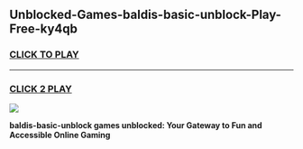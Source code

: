 
## Unblocked-Games-baldis-basic-unblock-Play-Free-ky4qb
<h3>
<a href="https://premium76.site?title=baldis-basic-unblock&ref=18A1">CLICK TO PLAY</a></h3>
<hr>

<h3>
<a href="https://premium76.site?title=baldis-basic-unblock&ref=18A1">CLICK 2 PLAY</a>
  
</h3>

<a href="https://premium76.site?title=baldis-basic-unblock&ref=18A1"><img src="https://clearcache.store/games.png"></a>


**baldis-basic-unblock games unblocked: Your Gateway to Fun and Accessible Online Gaming**
